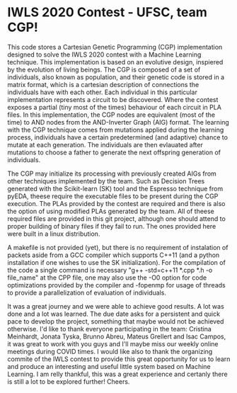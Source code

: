 # IWLS 2020 Contest - UFSC, team CGP!

This code stores a Cartesian Genetic Programming (CGP) implementation designed to solve the IWLS 2020 contest with a Machine Learning technique. This implementation is based on an evolutive design, inspiered by the evolution of living beings. The CGP is composed of a set of individuals, also known as population, and their genetic code is stored in a matrix format, which is a cartesian description of connections the individuals have with each other. Each individual in this particular implementation represents a circuit to be discovered. Where the contest exposes a partial (tiny most of the times) behaviour of each circuit in PLA files. In this implementation, the CGP nodes are equivalent (most of the time) to AND nodes from the AND-Inverter Graph (AIG) format. The learning with the CGP technique comes from mutations applied during the learning process, individuals have a certain predetermined (and adaptive) chance to mutate at each generation. The individuals are then evlauated after mutations to choose a father to generate the next offspring generation of individuals.

The CGP may initialize its processing with previously created AIGs from other techniques implemented by the team. Such as Decision Trees generated with the Scikit-learn (SK) tool and the Espresso technique from pyEDA, theese require the executable files to be present during the CGP execution. The PLAs provided by the contest are required and there is also the option of using modified PLAs generated by the team. All of theese required files are provided in this git project, although one should attend to proper building of binary files if they fail to run. The ones provided here were built in a linux distribution.

A makefile is not provided (yet), but there is no requirement of instalation of packets aside from a GCC compiler which supports C++11 (and a python installation if one wishes to use the SK initialization). For the compilation of the code a single command is necessary "g++ -std=c++11 \*.cpp \*.h -o file_name" at the CPP file, one may also use the -O0 option for code optimizations provided by the compiler and -fopenmp for usage of threads to provide a parallelization of evaluation of individuals.

It was a great journey and we were able to achieve good results. A lot was done and a lot was learned. The due date asks for a persistent and quick pace to develop the project, something that maybe would not be achieved otherwise. I'd like to thank everyone participating in the team: Cristina Meinhardt, Jonata Tyska, Brunno Abreu, Mateus Grellert and Isac Campos, it was great to work with you guys and I'll maybe miss our weekly online meetings during COVID times. I would like also to thank the organizing commite of the IWLS contest to provide this great opportunity for us to learn and produce an interesting and useful little system based on Machine Learning. I am relly thankful, this was a great experience and certanly there is still a lot to be explored further! Cheers.
